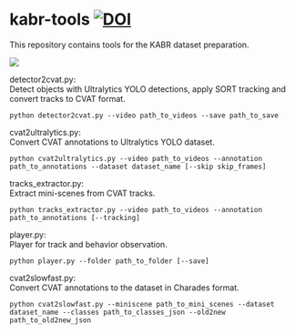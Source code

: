 # kabr-tools [![DOI](https://zenodo.org/badge/805519058.svg)](https://zenodo.org/doi/10.5281/zenodo.11288083)

This repository contains tools for the KABR dataset preparation.

![](https://user-images.githubusercontent.com/11778655/236357196-c09547fc-0e6b-4b2e-a7a5-18683dc944e5.png)

detector2cvat.py:\
Detect objects with Ultralytics YOLO detections, apply SORT tracking and convert tracks to CVAT format.

```
python detector2cvat.py --video path_to_videos --save path_to_save
```

cvat2ultralytics.py:\
Convert CVAT annotations to Ultralytics YOLO dataset.

```
python cvat2ultralytics.py --video path_to_videos --annotation path_to_annotations --dataset dataset_name [--skip skip_frames]
```

tracks_extractor.py:\
Extract mini-scenes from CVAT tracks.

```
python tracks_extractor.py --video path_to_videos --annotation path_to_annotations [--tracking]
```

player.py:\
Player for track and behavior observation.

```
python player.py --folder path_to_folder [--save]
```


cvat2slowfast.py:\
Convert CVAT annotations to the dataset in Charades format.

```
python cvat2slowfast.py --miniscene path_to_mini_scenes --dataset dataset_name --classes path_to_classes_json --old2new path_to_old2new_json
```
